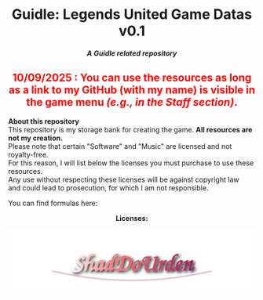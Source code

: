 <div align="center">
  <h1>Guidle: Legends United Game Datas v0.1</h1>
  <h5>A Guidle related repository</h5>
</div>

<h2 style="color:red; text-align:center;">
  <b>10/09/2025 :</b> You can use the resources as long as a link to my GitHub (with my name) is visible in the game menu <i>(e.g., in the Staff section)</i>.
</h2>

**About this repository**  
This repository is my storage bank for creating the game. **All resources are not my creation.**  
Please note that certain "Software" and "Music" are licensed and not royalty-free.  
For this reason, I will list below the licenses you must purchase to use these resources.  
Any use without respecting these licenses will be against copyright law  
and could lead to prosecution, for which I am not responsible.  

You can find formulas here:  

<div align="center">
  <strong>Licenses:</strong>
</div>

<p align="center">
  <img src="./assets/ShadDoUrden_signature.svg" alt="ShadDoUrden" style="max-width:100%;width:560px;">
</p>
